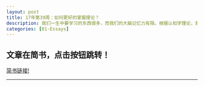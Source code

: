 ```yaml
---
layout: post
title: 17年第39周：如何更好的掌握理论？
description: 我们一生中要学习的东西很多，而我们的大脑记忆力有限。根据认知学理论，我们一般人一次性记忆的对象是5±2。那么人是怎么做到处理这么多东西？
categories: [01-Essays]
---
```


## 文章在简书，点击按钮跳转！
<a class="btn btn-default" href="https://www.jianshu.com/p/c224b86b4247">简书链接!</a>

---
